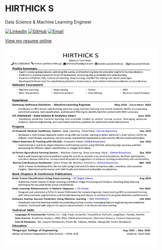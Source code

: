 # HIRTHICK S

Data Science & Machine Learning Engineer

[![LinkedIn](https://img.shields.io/badge/LinkedIn-Connect-blue)](https://linkedin.com/in/hirthicks/)
[![GitHub](https://img.shields.io/badge/GitHub-Follow-gray)](https://github.com/Hirthick6)
[![Email](https://img.shields.io/badge/Email-Contact-red)](mailto:hirthicksofficial@gmail.com)

[View my resume online](https://hirthicks-portfolio.netlify.app/)

![Hirthick S Resume](https://raw.githubusercontent.com/Hirthick6/Hirthick-Portfolio-Resume/main/Hirthick%20S%20Resume.jpg)
